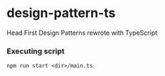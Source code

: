 # design-pattern-ts
Head First Design Patterns rewrote with TypeScript

### Executing script
```
npm run start <dir>/main.ts
```